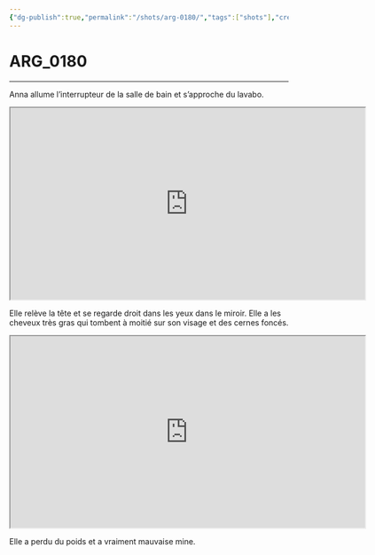 ```yaml
---
{"dg-publish":true,"permalink":"/shots/arg-0180/","tags":["shots"],"created":"2024-12-19","updated":"2025-01-29"}
---
```



# ARG_0180
---
Anna allume l’interrupteur de la salle de bain et s’approche du lavabo.

<iframe src="https://drive.google.com/file/d/1wDY1tgzNm9phK-Y8wU6drV1h8GY22ZQW/preview" width="640" height="346" allow="autoplay"></iframe>

Elle relève la tête et se regarde droit dans les yeux dans le miroir. Elle a les cheveux très gras qui tombent à moitié sur son visage et des cernes foncés. 

<iframe src="https://drive.google.com/file/d/1plOmICsLnyRhJ_mmbwCK5upyJRw9Bcor/preview" width="640" height="346" allow="autoplay"></iframe>

Elle a perdu du poids et a vraiment mauvaise mine. 

